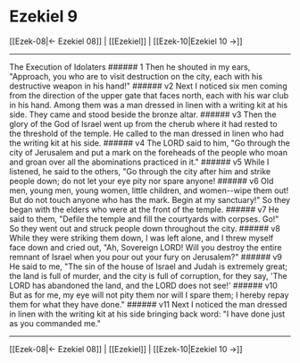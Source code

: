# Ezekiel 9

[[Ezek-08|← Ezekiel 08]] | [[Ezekiel]] | [[Ezek-10|Ezekiel 10 →]]
***

The Execution of Idolaters ###### 1 Then he shouted in my ears, "Approach, you who are to visit destruction on the city, each with his destructive weapon in his hand!" ###### v2 Next I noticed six men coming from the direction of the upper gate that faces north, each with his war club in his hand. Among them was a man dressed in linen with a writing kit at his side. They came and stood beside the bronze altar. ###### v3 Then the glory of the God of Israel went up from the cherub where it had rested to the threshold of the temple. He called to the man dressed in linen who had the writing kit at his side. ###### v4 The LORD said to him, "Go through the city of Jerusalem and put a mark on the foreheads of the people who moan and groan over all the abominations practiced in it." ###### v5 While I listened, he said to the others, "Go through the city after him and strike people down; do not let your eye pity nor spare anyone! ###### v6 Old men, young men, young women, little children, and women--wipe them out! But do not touch anyone who has the mark. Begin at my sanctuary!" So they began with the elders who were at the front of the temple. ###### v7 He said to them, "Defile the temple and fill the courtyards with corpses. Go!" So they went out and struck people down throughout the city. ###### v8 While they were striking them down, I was left alone, and I threw myself face down and cried out, "Ah, Sovereign LORD! Will you destroy the entire remnant of Israel when you pour out your fury on Jerusalem?" ###### v9 He said to me, "The sin of the house of Israel and Judah is extremely great; the land is full of murder, and the city is full of corruption, for they say, 'The LORD has abandoned the land, and the LORD does not see!' ###### v10 But as for me, my eye will not pity them nor will I spare them; I hereby repay them for what they have done." ###### v11 Next I noticed the man dressed in linen with the writing kit at his side bringing back word: "I have done just as you commanded me."

***
[[Ezek-08|← Ezekiel 08]] | [[Ezekiel]] | [[Ezek-10|Ezekiel 10 →]]
